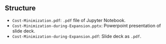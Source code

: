 ## Structure

- `Cost-Minimization.pdf`: `.pdf` file of Jupyter Notebook. 
- `Cost-Minimization-during-Expansion.pptx`: Powerpoint presentation of slide deck.
- `Cost-Minimization-during-Expansion.pdf`: Slide deck as `.pdf`.
